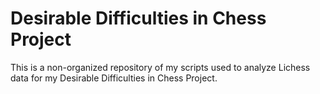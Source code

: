# Desirable Difficulties in Chess Project

This is a non-organized repository of my scripts used to analyze Lichess data for my Desirable Difficulties in Chess Project.

